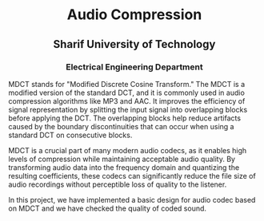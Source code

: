 <h1 align='center'> Audio Compression </h1>

<h2 align='center'> Sharif University of Technology </h2>

<h3 align='center'> Electrical Engineering Department </h3>

MDCT stands for "Modified Discrete Cosine Transform." The MDCT is a modified version of the standard DCT, and it is commonly used in audio compression algorithms like MP3 and AAC. It improves the efficiency of signal representation by splitting the input signal into overlapping blocks before applying the DCT. The overlapping blocks help reduce artifacts caused by the boundary discontinuities that can occur when using a standard DCT on consecutive blocks.

MDCT is a crucial part of many modern audio codecs, as it enables high levels of compression while maintaining acceptable audio quality. By transforming audio data into the frequency domain and quantizing the resulting coefficients, these codecs can significantly reduce the file size of audio recordings without perceptible loss of quality to the listener.

In this project, we have implemented a basic design for audio codec based on MDCT and we have checked the quality of coded sound.
